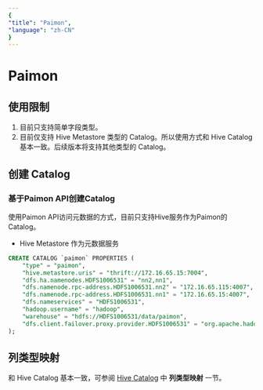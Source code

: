 ```yaml
---
{
"title": "Paimon",
"language": "zh-CN"
}
---
```


<!-- 
Licensed to the Apache Software Foundation (ASF) under one
or more contributor license agreements.  See the NOTICE file
distributed with this work for additional information
regarding copyright ownership.  The ASF licenses this file
to you under the Apache License, Version 2.0 (the
"License"); you may not use this file except in compliance
with the License.  You may obtain a copy of the License at

  http://www.apache.org/licenses/LICENSE-2.0

Unless required by applicable law or agreed to in writing,
software distributed under the License is distributed on an
"AS IS" BASIS, WITHOUT WARRANTIES OR CONDITIONS OF ANY
KIND, either express or implied.  See the License for the
specific language governing permissions and limitations
under the License.
-->


# Paimon
<version since="dev">
</version>

## 使用限制

1. 目前只支持简单字段类型。
2. 目前仅支持 Hive Metastore 类型的 Catalog。所以使用方式和 Hive Catalog 基本一致。后续版本将支持其他类型的 Catalog。

## 创建 Catalog

### 基于Paimon API创建Catalog

使用Paimon API访问元数据的方式，目前只支持Hive服务作为Paimon的Catalog。

- Hive Metastore 作为元数据服务

```sql
CREATE CATALOG `paimon` PROPERTIES (
    "type" = "paimon",
    "hive.metastore.uris" = "thrift://172.16.65.15:7004",
    "dfs.ha.namenodes.HDFS1006531" = "nn2,nn1",
    "dfs.namenode.rpc-address.HDFS1006531.nn2" = "172.16.65.115:4007",
    "dfs.namenode.rpc-address.HDFS1006531.nn1" = "172.16.65.15:4007",
    "dfs.nameservices" = "HDFS1006531",
    "hadoop.username" = "hadoop",
    "warehouse" = "hdfs://HDFS1006531/data/paimon",
    "dfs.client.failover.proxy.provider.HDFS1006531" = "org.apache.hadoop.hdfs.server.namenode.ha.ConfiguredFailoverProxyProvider"
);
```

## 列类型映射

和 Hive Catalog 基本一致，可参阅 [Hive Catalog](./hive.md) 中 **列类型映射** 一节。


